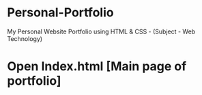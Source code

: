 # Personal-Portfolio
My Personal Website Portfolio using HTML &amp; CSS - (Subject - Web Technology)
# Open Index.html [Main page of portfolio]
